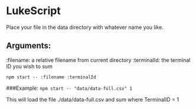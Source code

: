 # LukeScript

Place your file in the data directory with whatever name you like.

## Arguments:

:filename: a relative filename from current directory
:terminalId: the terminal ID you wish to sum

`npm start -- :filename :terminalId`

###Example:
`npm start -- "data/data-full.csv" 1`

This will load the file ./data/data-full.csv and sum where TerminalID = 1
